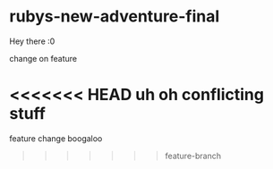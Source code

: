 # rubys-new-adventure-final

Hey there :0

change on feature

<<<<<<< HEAD
uh oh conflicting stuff
=======
feature change boogaloo
>>>>>>> feature-branch
